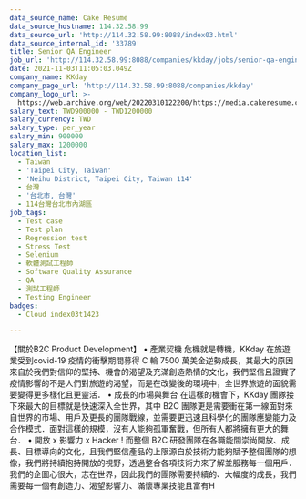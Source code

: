 ```yaml
---
data_source_name: Cake Resume
data_source_hostname: 114.32.58.99
data_source_url: 'http://114.32.58.99:8088/index03.html'
data_source_internal_id: '33789'
title: Senior QA Engineer
job_url: 'http://114.32.58.99:8088/companies/kkday/jobs/senior-qa-engineer-80c2c7'
date: 2021-11-03T11:05:03.049Z
company_name: KKday
company_page_url: 'http://114.32.58.99:8088/companies/kkday'
company_logo_url: >-
  https://web.archive.org/web/20220310122200/https://media.cakeresume.com/image/upload/s--kIBiqk6d--/c_pad,fl_png8,h_200,w_200/v1619151728/rmlcovyo29rcz7szef1i.png
salary_text: TWD900000 - TWD1200000
salary_currency: TWD
salary_type: per_year
salary_min: 900000
salary_max: 1200000
location_list:
  - Taiwan
  - 'Taipei City, Taiwan'
  - 'Neihu District, Taipei City, Taiwan 114'
  - 台灣
  - '台北市, 台灣'
  - 114台灣台北市內湖區
job_tags:
  - Test case
  - Test plan
  - Regression test
  - Stress Test
  - Selenium
  - 軟體測試工程師
  - Software Quality Assurance
  - QA
  - 測試工程師
  - Testing Engineer
badges:
  - Cloud index03t1423

---
```


【關於B2C Product Development】 • 產業契機 危機就是轉機，KKday 在旅遊業受到covid-19 疫情的衝擊期間募得 C 輪 7500 萬美金逆勢成長，其最大的原因來自於我們對信仰的堅持、機會的渴望及充滿創造熱情的文化，我們堅信且證實了疫情影響的不是人們對旅遊的渴望，而是在改變後的環境中，全世界旅遊的面貌需要變得更多樣化且更靈活． • 成長的市場與舞台 在這樣的機會下，KKday 團隊接下來最大的目標就是快速深入全世界，其中 B2C 團隊更是需要衝在第一線面對來自世界的市場、用戶及更長的團隊戰線，並需要更迅速且科學化的團隊應變能力及合作模式．面對這樣的規模，沒有人能夠孤軍奮戰，但所有人都將擁有更大的舞台． • 開放 x 影響力 x Hacker ! 而整個 B2C 研發團隊在各職能間崇尚開放、成長、目標導向的文化，且我們堅信產品的上限源自於技術力能夠賦予整個團隊的想像，我們將持續抱持開放的視野，透過整合各項技術力來了解並服務每一個用戶．我們的企圖心很大，志在世界，因此我們的團隊需要持續的、大幅度的成長，我們需要每一個有創造力、渴望影響力、滿懷專業技能且富有H